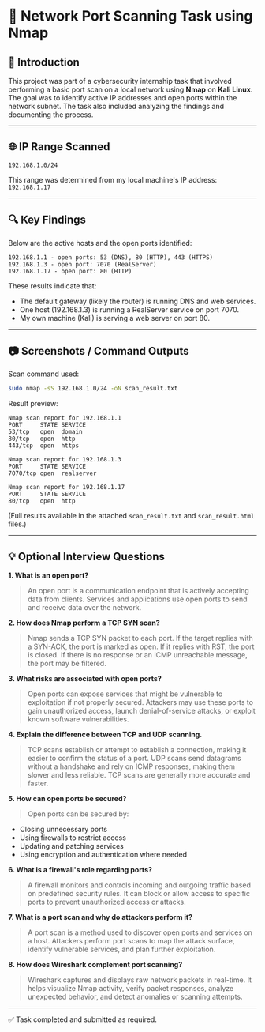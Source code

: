 # 🔐 Network Port Scanning Task using Nmap

## 📝 Introduction

This project was part of a cybersecurity internship task that involved performing a basic port scan on a local network using **Nmap** on **Kali Linux**. The goal was to identify active IP addresses and open ports within the network subnet. The task also included analyzing the findings and documenting the process.

---

## 🌐 IP Range Scanned

```
192.168.1.0/24
```

This range was determined from my local machine's IP address: `192.168.1.17`

---

## 🔍 Key Findings

Below are the active hosts and the open ports identified:

```
192.168.1.1 - open ports: 53 (DNS), 80 (HTTP), 443 (HTTPS)
192.168.1.3 - open port: 7070 (RealServer)
192.168.1.17 - open port: 80 (HTTP)
```

These results indicate that:

* The default gateway (likely the router) is running DNS and web services.
* One host (192.168.1.3) is running a RealServer service on port 7070.
* My own machine (Kali) is serving a web server on port 80.

---

## 📷 Screenshots / Command Outputs

Scan command used:

```bash
sudo nmap -sS 192.168.1.0/24 -oN scan_result.txt
```

Result preview:

```text
Nmap scan report for 192.168.1.1
PORT     STATE SERVICE
53/tcp   open  domain
80/tcp   open  http
443/tcp  open  https

Nmap scan report for 192.168.1.3
PORT     STATE SERVICE
7070/tcp open  realserver

Nmap scan report for 192.168.1.17
PORT     STATE SERVICE
80/tcp   open  http
```

(Full results available in the attached `scan_result.txt` and `scan_result.html` files.)

---

## 💡 Optional Interview Questions

**1. What is an open port?**

> An open port is a communication endpoint that is actively accepting data from clients. Services and applications use open ports to send and receive data over the network.

**2. How does Nmap perform a TCP SYN scan?**

> Nmap sends a TCP SYN packet to each port. If the target replies with a SYN-ACK, the port is marked as open. If it replies with RST, the port is closed. If there is no response or an ICMP unreachable message, the port may be filtered.

**3. What risks are associated with open ports?**

> Open ports can expose services that might be vulnerable to exploitation if not properly secured. Attackers may use these ports to gain unauthorized access, launch denial-of-service attacks, or exploit known software vulnerabilities.

**4. Explain the difference between TCP and UDP scanning.**

> TCP scans establish or attempt to establish a connection, making it easier to confirm the status of a port. UDP scans send datagrams without a handshake and rely on ICMP responses, making them slower and less reliable. TCP scans are generally more accurate and faster.

**5. How can open ports be secured?**

> Open ports can be secured by:

* Closing unnecessary ports
* Using firewalls to restrict access
* Updating and patching services
* Using encryption and authentication where needed

**6. What is a firewall's role regarding ports?**

> A firewall monitors and controls incoming and outgoing traffic based on predefined security rules. It can block or allow access to specific ports to prevent unauthorized access or attacks.

**7. What is a port scan and why do attackers perform it?**

> A port scan is a method used to discover open ports and services on a host. Attackers perform port scans to map the attack surface, identify vulnerable services, and plan further exploitation.

**8. How does Wireshark complement port scanning?**

> Wireshark captures and displays raw network packets in real-time. It helps visualize Nmap activity, verify packet responses, analyze unexpected behavior, and detect anomalies or scanning attempts.

---

✅ Task completed and submitted as required.

